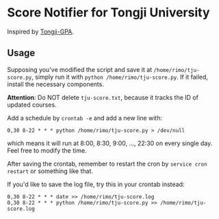 # Score Notifier for Tongji University
Inspired by [Tongji-GPA](https://github.com/wlh320/Tongji-GPA).

## Usage
Supposing you've modified the script and save it at `/home/rimo/tju-score.py`, simply run it with `python /home/rimo/tju-score.py`. If it failed, install the necessary components.

**Attention**: Do NOT delete `tju-score.txt`, because it tracks the ID of updated courses.

Add a schedule by `crontab -e` and add a new line with:
```
0,30 8-22 * * * python /home/rimo/tju-score.py > /dev/null
```
which means it will run at 8:00, 8:30, 9:00, ..., 22:30 on every single day. Feel free to modify the time.

After saving the crontab, remember to restart the cron by `service cron restart` or something like that.

If you'd like to save the log file, try this in your crontab instead:
```
0,30 8-22 * * * date >> /home/rimo/tju-score.log
0,30 8-22 * * * python /home/rimo/tju-score.py >> /home/rimo/tju-score.log
```